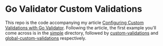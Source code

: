 # Go Validator Custom Validations

This repo is the code accompanying my article [Configuring Custom Validations with Go Validator](url-tbd). Following the article, the first example you'll come across is in the [simple](./simple) directory, followed by [custom-validations](./custom-validations) and [global-custom-validations](./global-custom-validations) respectively.